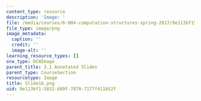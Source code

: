 ```yaml
---
content_type: resource
description: 'Image: '
file: /media/courses/6-004-computation-structures-spring-2017/9e113bf15832689f78707177f411b52f_Slide16.png
file_type: image/png
image_metadata:
  caption: ''
  credit: ''
  image-alt: ''
learning_resource_types: []
ocw_type: OCWImage
parent_title: 3.1 Annotated Slides
parent_type: CourseSection
resourcetype: Image
title: Slide16.png
uid: 9e113bf1-5832-689f-7870-7177f411b52f
---
```

